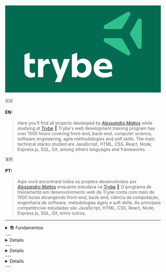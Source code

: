 ![alt text](https://github.com/Alessandro-Mattos/Portfolio/blob/main/Trybe/trybe-logo.png)  

:us:
#### EN:

>Here you'll find all projects developed by _[Alessandro Mattos](https://github.com/Alessandro-Mattos)_ while studying at [Trybe](https://www.betrybe.com/) :rocket:
Trybe's web development training program has over 1500 hours covering front-end, back-end, computer science, software engineering, agile methodologies and soft skills.
The main technical stacks studied are JavaScript, HTML, CSS, React, Node, Express.js, SQL, Git, among others languages and frameworks.





:brazil:
#### PT:

>Aqio você encontrará todos os projetos desenvolvidos por _[Alessandro Mattos](https://github.com/Alessandro-Mattos)_ enquanto estudava na [Trybe](https://www.betrybe.com/) :rocket:
O programa de treinamento em desenvolvimento web da Trybe conta com mais de 1500 horas abrangendo front-end, back-end, ciência da computação, engenharia de software, metodologias ágeis e soft skills.
As principais competências estudadas são JavaScript, HTML, CSS, React, Node, Express.js, SQL, Git, entre outros.
---

<details>
<summary> 📚  Fundamentos </summary>

#### <p> - 01 Unix & Bash:</p> 
<br>
<p>[✅] Fundamentos do desenvolvimento web</p>
<p>[✅] Introdução   - Unix & Shell</p>
<p>[✅] Unix & Bash  - parte 1</p>
<p>[✅] Unix & Bash  - parte 2</p>
<br>
#### <p> - 02 Git, GitHub e Internet:</p>
<br>
<p>[✅️] Git & GitHub - Oque é e para que serve</p>
<p>[✅️] Git & GitHub - Entendendo os comandos</p>
<p>[✅️] Internet     - Entendendo como ela funciona</p>
<br>
#### <p> - 03 HTML e CSS:</p>
<br>
  <p>[] Introdução     - HTML&CSS</p>
<p>[] HTML & CSS     - Estruturas de página</p>
<p>[] HTML & CSS     - Primeiros passos em CSS</p>
<p>[] HTML & CSS     - Seletores e posicionamento</p>
<p>[] HTML Semântico
<p>[] Projeto        - <a href="https://github.com/Alessandro-Mattos/Portfolio/tree/main/Trybe/pjs/3.1">Lições aprendidas</a> </p>
<br>
#### <p> - 04 Javascript e Lógica de programação:</p>
<br>
<p>[] Introdução     - JavaScript</p>
<p>[] JavaScript     - Primeiros passos</p>
<p>[] JavaScript     - Array e loop for</p>
<p>[] JavaScripr     - Lógica de programação e algorítmos</p>
<p>[] JavaScript     - Objetos e funções</p>
<p>[] Projeto        - <a href="https://github.com/Alessandro-Mattos/Portfolio/tree/main/Trybe/pjs/4.0">Playground Functions</a> </p>
<br>
#### <p> -05 JavaScript : DOM, Eventos e Web storage:</p>
<br>
<p>[] JavaScript     - DOM e seletores</p>
<p>[] JavaScript     - Trabalhando com elementos</p>
<p>[] JavaScript     - Eventos</p>
<p>[] JavaScript     - Web storage</p>
<p>[] JavaScript     - Projetos</p>
<p>[] Projeto        - <a href="https://github.com/Alessandro-Mattos/Portfolio/tree/main/Trybe/pjs/5.1">Arte com pixels</a> </p>
<p>[] Projeto        - <a href="https://github.com/Alessandro-Mattos/Portfolio/tree/main/Trybe/pjs/5.2">Lista de tarefas</a> </p>
<p>[] Projeto Bonus  - <a href="https://github.com/Alessandro-Mattos/Portfolio/tree/main/Trybe/pjs/5.3">Meme generator</a> </p>
<p>[] Projeto Bonus  - <a href="https://github.com/Alessandro-Mattos/Portfolio/tree/main/Trybe/pjs/5.4">Adivinhe a cor</a> </p>
<p>[] Projeto Bonus  - <a href="https://github.com/Alessandro-Mattos/Portfolio/tree/main/Trybe/pjs/5.5">Carta misteriosa</a> </p>
<br>
#### <p> - 06 HTML & CSS :Forms, Flexbox e Responsivo:</p>
<br>
<p>[] HTML & CSS     - Forms</p>
<p>[] Bibliotecas JavaScript e Frameworks CSS</p>
<p>[] Introdução     - CSS Flexbox</p>
<p>[] CSS Flexbox    - Parte 1</p>
<p>[] CSS Flexbox    - Parte 2</p>
<p>[] CSS Responsivo - Mobile First</p>
<p>[] Projeto        - [Trybewarts](https://github.com/Alessandro-Mattos/Trybe/blob/pj/06/)</p>
<br>
#### <p> - 07 Introdução a JavaScript ES6 e Testes unitários:</p>
<br>
<p>[] JavaScript ES6 - let, const, arrow functions e template literals</p>
<p>[] JavaScript ES6 - Fluxo de exceção e Objetos</p>
<p>[] Primeiros passos em Jest</p>
<p>[] Projeto        - [JavaScript Testes Unitários](https://github.com/Alessandro-Mattos/Trybe/blob/pj/07/)</p>
<br>
#### <p> - 08 Higher Order Functions do JavaScript ES6:</p>
<br>
<p>[] JavaScript ES6 - Introdução a Higher Order Functions</p>
<p>[] JavaScript ES6 - Higher Order Functions - forEach, find, some, every, sort</p>
<p>[] JavaScript ES6 - Higher Order Functions - map e filter</p>
<p>[] JavaScript ES6 - Higher Order Functions - reduce</p>
<p>[] JavaScript ES6 - spread operator, parâmetro rest, destructuring e mais</p>
<p>[] Projeto        - [Zoo functions](https://github.com/Alessandro-Mattos/Trybe/blob/pj/08/)</p>
<br>
#### <p> - 09 JavaScript e Testes Assíncronos:</P>
<br>
<p>[] JavaScript Assíncrono e Callbacks</p>
<p>[] JavaScript Assíncrono - Fetch API e async/await</p>
<p>[] Jest          - Testes Assíncronos</p>
<p>[] Projeto       - [Carrinho de Compras](https://github.com/Alessandro-Mattos/Trybe/blob/pj/09/)</p>

</details>
---

<details>
###<sumary> 📚 Desenvolvimento Front-end </sumary>

Técnicas e ferramentas mais atuais para desenvolver um código de front-end que seja rápido, bonito e testável:
</details>
---

<details>
###<sumary> 📚 Desenvolvimento Back-end </sumary>

Código robusto, limpo, escalável e seguro. Domínio de Bancos de dados,construção de APIs com testes automatizados:

</details>
---

<details>
###<sumary> 📚 Ciência da computação </sumary>

Conceitos aplicados no dia a dia do desenvolvimento de software, análise de algorítimos e estruturas de dados:

</details>
---
